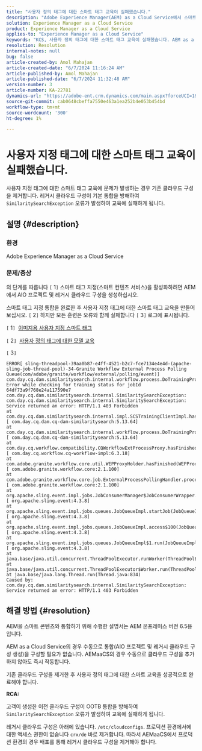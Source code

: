 ```yaml
---
title: "사용자 정의 태그에 대한 스마트 태그 교육이 실패했습니다."
description: "Adobe Experience Manager(AEM) as a Cloud Service에서 스마트 태그 교육 문제를 해결하는 방법에 대해 알아봅니다."
solution: Experience Manager as a Cloud Service
product: Experience Manager as a Cloud Service
applies-to: "Experience Manager as a Cloud Service"
keywords: "KCS, 사용자 정의 태그에 대한 스마트 태그 교육이 실패했습니다. AEM as a Cloud Service, AEMaaCS, Experience Manager"
resolution: Resolution
internal-notes: null
bug: false
article-created-by: Amol Mahajan
article-created-date: "6/7/2024 11:16:24 AM"
article-published-by: Amol Mahajan
article-published-date: "6/7/2024 11:32:48 AM"
version-number: 3
article-number: KA-22781
dynamics-url: "https://adobe-ent.crm.dynamics.com/main.aspx?forceUCI=1&pagetype=entityrecord&etn=knowledgearticle&id=c7b9f059-bf24-ef11-840a-000d3a5bee19"
source-git-commit: cab0648cbeffa7550e463a1ea252b4e053b454bd
workflow-type: tm+mt
source-wordcount: '300'
ht-degree: 1%

---
```


# 사용자 지정 태그에 대한 스마트 태그 교육이 실패했습니다.


사용자 지정 태그에 대한 스마트 태그 교육에 문제가 발생하는 경우 기존 클라우드 구성을 제거합니다. 레거시 클라우드 구성이 기본 통합을 방해하여 `SimilaritySearchException` 오류가 발생하여 교육에 실패하게 됩니다.

## 설명 {#description}


### 환경

Adobe Experience Manager as a Cloud Service



### 문제/증상

의 단계를 따릅니다 `[` 1`]`  스마트 태그 지정(스마트 컨텐츠 서비스)을 활성화하려면 AEM에서 AIO 프로젝트 및 레거시 클라우드 구성을 생성하십시오.

스마트 태그 지정 통합을 완료한 후 사용자 지정 태그에 대한 스마트 태그 교육을 만들어 보십시오. `[` 2`]`  하지만 모든 훈련은 오류와 함께 실패합니다 `[` 3`]`  로그에 표시됩니다.

`[` 1`]`  [이미지용 사용자 지정 스마트 태그](https://experienceleague.adobe.com/docs/experience-manager-learn/assets/metadata/custom-smart-tags.html)

`[` 2`]`  [사용자 정의 태그에 대한 모델 교육](https://experienceleague.adobe.com/docs/experience-manager-cloud-service/content/assets/manage/smart-tags.html#train-model)

`[` 3`]`


```
ERROR[ sling-threadpool-39aa0b87-e4ff-4521-b2c7-fce7134e4e4d-(apache-sling-job-thread-pool)-34-Granite Workflow External Process Polling Queue(com/adobe/granite/workflow/external/polling/event)]  com.day.cq.dam.similaritysearch.internal.workflow.process.DoTrainingProcess Error while checking for training status for jobId 64df73a9f768e24a117590e7
com.day.cq.dam.similaritysearch.internal.SimilaritySearchException: com.day.cq.dam.similaritysearch.internal.SimilaritySearchException: Service returned an error: HTTP/1.1 403 Forbidden
at com.day.cq.dam.similaritysearch.internal.impl.SCSTrainingClientImpl.hasFinishedTraining(SCSTrainingClientImpl.java:203) [ com.day.cq.dam.cq-dam-similaritysearch:5.13.64] 
at com.day.cq.dam.similaritysearch.internal.workflow.process.DoTrainingProcess.hasFinished(DoTrainingProcess.java:95) [ com.day.cq.dam.cq-dam-similaritysearch:5.13.64] 
at com.day.cq.workflow.compatibility.CQWorkflowExtProcessProxy.hasFinished(CQWorkflowExtProcessProxy.java:82) [ com.day.cq.workflow.cq-workflow-impl:6.3.18] 
at com.adobe.granite.workflow.core.util.WEPProxyHolder.hasFinished(WEPProxyHolder.java:46) [ com.adobe.granite.workflow.core:2.1.100] 
at com.adobe.granite.workflow.core.job.ExternalProcessPollingHandler.process(ExternalProcessPollingHandler.java:119) [ com.adobe.granite.workflow.core:2.1.100] 
at org.apache.sling.event.impl.jobs.JobConsumerManager$JobConsumerWrapper.process(JobConsumerManager.java:502) [ org.apache.sling.event:4.3.8] 
at org.apache.sling.event.impl.jobs.queues.JobQueueImpl.startJob(JobQueueImpl.java:351) [ org.apache.sling.event:4.3.8] 
at org.apache.sling.event.impl.jobs.queues.JobQueueImpl.access$100(JobQueueImpl.java:60) [ org.apache.sling.event:4.3.8] 
at org.apache.sling.event.impl.jobs.queues.JobQueueImpl$1.run(JobQueueImpl.java:287) [ org.apache.sling.event:4.3.8] 
at java.base/java.util.concurrent.ThreadPoolExecutor.runWorker(ThreadPoolExecutor.java:1128)
at java.base/java.util.concurrent.ThreadPoolExecutor$Worker.run(ThreadPoolExecutor.java:628)
at java.base/java.lang.Thread.run(Thread.java:834)
Caused by: com.day.cq.dam.similaritysearch.internal.SimilaritySearchException: Service returned an error: HTTP/1.1 403 Forbidden
```



## 해결 방법 {#resolution}


AEM을 스마트 콘텐츠와 통합하기 위해 수행한 설명서는 AEM 온프레미스 버전 6.5용입니다.

AEM as a Cloud Service의 경우 수동으로 통합(AIO 프로젝트 및 레거시 클라우드 구성 생성)을 구성할 필요가 없습니다. AEMaaCS의 경우 수동으로 클라우드 구성을 추가하지 않아도 즉시 작동합니다.

기존 클라우드 구성을 제거한 후 사용자 정의 태그에 대한 스마트 교육을 성공적으로 완료해야 합니다.

<b>RCA:</b>

고객이 생성한 이전 클라우드 구성이 OOTB 통합을 방해하여 `SimilaritySearchException` 오류가 발생하여 교육에 실패하게 됩니다.

레거시 클라우드 구성은 아래에 있습니다. `/etc/cloudconfigs`. 프로덕션 환경에서에 대한 액세스 권한이 없습니다 `crx/de` 바로 제거합니다. 따라서 AEMaaCS에서 프로덕션 환경의 경우 배포를 통해 레거시 클라우드 구성을 제거해야 합니다.
